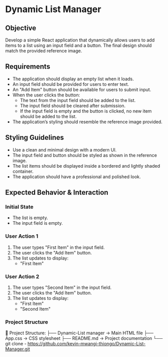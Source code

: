 # Dynamic List Manager

## Objective
Develop a simple React application that dynamically allows users to add items to a list using an input field and a button. The final design should match the provided reference image.

## Requirements
- The application should display an empty list when it loads.
- An input field should be provided for users to enter text.
- An "Add Item" button should be available for users to submit input.
- When the user clicks the button:
  - The text from the input field should be added to the list.
  - The input field should be cleared after submission.
  - If the input field is empty and the button is clicked, no new item should be added to the list.
- The application’s styling should resemble the reference image provided.

## Styling Guidelines
- Use a clean and minimal design with a modern UI.
- The input field and button should be styled as shown in the reference image.
- The list items should be displayed inside a bordered and lightly shaded container.
- The application should have a professional and polished look.

## Expected Behavior & Interaction

### Initial State
- The list is empty.
- The input field is empty.

### User Action 1
1. The user types "First Item" in the input field.
2. The user clicks the "Add Item" button.
3. The list updates to display:
   - "First Item"

### User Action 2
1. The user types "Second Item" in the input field.
2. The user clicks the "Add Item" button.
3. The list updates to display:
   - "First Item"
   - "Second Item"

### **Project Structure**  
📂 Project Structure: ├── Dynamic-List manager → Main HTML file
├── App.css → CSS stylesheet
├── README.md → Project documentation
└── git clone - https://github.com/kevin-mwangi-thiongo/Dynamic-List-Manager.git

